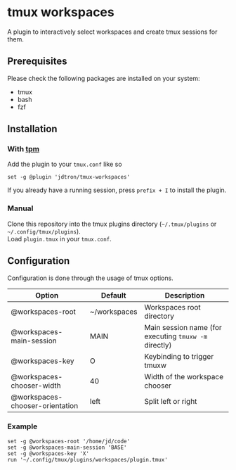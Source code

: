 # tmux workspaces
A plugin to interactively select workspaces and create tmux sessions for them.

## Prerequisites
Please check the following packages are installed on your system:
- tmux
- bash
- fzf

## Installation
### With [tpm](https://github.com/tmux-plugins/tpm)
Add the plugin to your `tmux.conf` like so
```
set -g @plugin 'jdtron/tmux-workspaces'
```

If you already have a running session, press `prefix + I` to install the plugin.

### Manual
Clone this repository into the tmux plugins directory (`~/.tmux/plugins` or `~/.config/tmux/plugins`).  
Load `plugin.tmux` in your `tmux.conf`.

## Configuration
Configuration is done through the usage of tmux options.  

| Option                          | Default      | Description                                           |
|---------------------------------|--------------|-------------------------------------------------------|
| @workspaces-root                | ~/workspaces | Workspaces root directory                             |
| @workspaces-main-session        | MAIN         | Main session name (for executing `tmuxw -m` directly) |
| @workspaces-key                 | O            | Keybinding to trigger tmuxw                           |
| @workspaces-chooser-width       | 40           | Width of the workspace chooser                        |
| @workspaces-chooser-orientation | left         | Split left or right                                   |

### Example
```
set -g @workspaces-root '/home/jd/code'
set -g @workspaces-main-session 'BASE'
set -g @workspaces-key 'X'
run '~/.config/tmux/plugins/workspaces/plugin.tmux'
```
